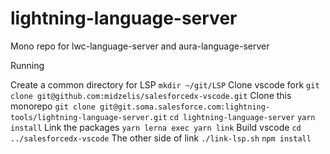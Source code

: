 # lightning-language-server
Mono repo for lwc-language-server and aura-language-server

Running

Create a common directory for LSP
```mkdir ~/git/LSP```
Clone vscode fork
```git clone git@github.com:midzelis/salesforcedx-vscode.git```
Clone this monorepo
```git clone git@git.soma.salesforce.com:lightning-tools/lightning-language-server.git```
```cd lightning-language-server```
```yarn install```
Link the packages
```yarn lerna exec yarn link```
Build vscode
```cd ../salesforcedx-vscode```
The other side of link
```./link-lsp.sh```
```npm install```

